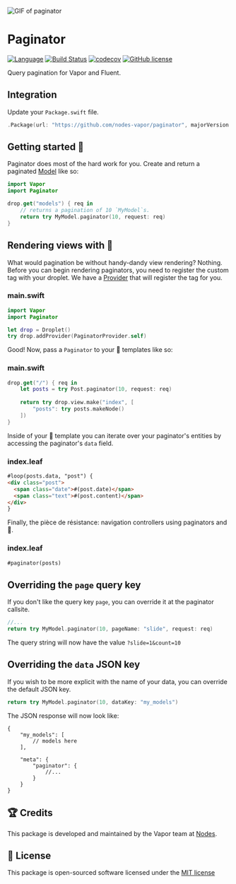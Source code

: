 ![GIF of paginator](https://cloud.githubusercontent.com/assets/1977704/21704234/c4f7a9a8-d36c-11e6-8522-7043d51b21b2.gif)

# Paginator
[![Language](https://img.shields.io/badge/Swift-3-brightgreen.svg)](http://swift.org)
[![Build Status](https://travis-ci.org/nodes-vapor/paginator.svg?branch=master)](https://travis-ci.org/nodes-vapor/paginator)
[![codecov](https://codecov.io/gh/nodes-vapor/paginator/branch/master/graph/badge.svg)](https://codecov.io/gh/nodes-vapor/paginator)
[![GitHub license](https://img.shields.io/badge/license-MIT-blue.svg)](https://raw.githubusercontent.com/nodes-vapor/paginator/master/LICENSE)

Query pagination for Vapor and Fluent.

## Integration
Update your `Package.swift` file.
```swift
.Package(url: "https://github.com/nodes-vapor/paginator", majorVersion: 0)
```

## Getting started 🚀
Paginator does most of the hard work for you. Create and return a  paginated [Model](https://vapor.github.io/documentation/fluent/model.html) like so:
```swift
import Vapor
import Paginator

drop.get("models") { req in
    // returns a pagination of 10 `MyModel`s.
    return try MyModel.paginator(10, request: req)
}
```

## Rendering views with 🍃
What would pagination be without handy-dandy view rendering? Nothing. Before you can begin rendering paginators, you need to register the custom tag with your droplet. We have a [Provider](https://vapor.github.io/documentation/guide/provider.html) that will register the tag for you.

### main.swift
```swift
import Vapor
import Paginator

let drop = Droplet()
try drop.addProvider(PaginatorProvider.self)
```

Good! Now, pass a `Paginator` to your 🍃 templates like so:

### main.swift
```swift
drop.get("/") { req in
    let posts = try Post.paginator(10, request: req)
    
    return try drop.view.make("index", [
        "posts": try posts.makeNode()
    ])
}
```

Inside of your 🍃 template you can iterate over your paginator's entities by accessing the paginator's `data` field.

### index.leaf
```html
#loop(posts.data, "post") {
<div class="post">
  <span class="date">#(post.date)</span>
  <span class="text">#(post.content)</span>
</div>
}
```

Finally, the pièce de résistance: navigation controllers using paginators and 🍃.

### index.leaf
```html
#paginator(posts)
```

## Overriding the `page` query key
If you don't like the query key `page`, you can override it at the paginator callsite.
```swift
//...
return try MyModel.paginator(10, pageName: "slide", request: req)
```

The query string will now have the value `?slide=1&count=10`

## Overriding the `data` JSON key
If you wish to be more explicit with the name of your data, you can override the default JSON key.
```swift
return try MyModel.paginator(10, dataKey: "my_models")
```

The JSON response will now look like:
```
{
    "my_models": [
        // models here
    ],

    "meta": {
        "paginator": {
            //...
        }
    }
}
```

## 🏆 Credits
This package is developed and maintained by the Vapor team at [Nodes](https://www.nodes.dk).

## 📄 License
This package is open-sourced software licensed under the [MIT license](http://opensource.org/licenses/MIT)